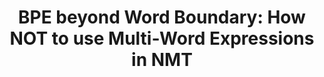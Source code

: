 ---
title: "BPE beyond Word Boundary: How NOT to use Multi‑Word Expressions in NMT"
project-slug: mwe-bpe
layout: project
tags: ["Python", "NLP", "Multi-Word Expressions", "Byte-Pair Encoding", "PyTorch", "Transformers"]
description: "A research project to identify Multi-Word Expressions using Byte Pair Encoding."
sourcecode: "https://github.com/pegasus-lynx/mwe-bpe"
---